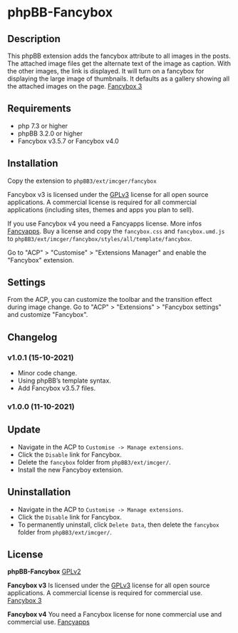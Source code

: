 # phpBB-Fancybox

## Description

This phpBB extension adds the fancybox attribute to all images in the posts. 
The attached image files get the alternate text of the image as caption. With the other images, the link is displayed.
It will turn on a fancybox for displaying the large image of thumbnails.  It defaults as a gallery showing all the attached images on the page. [Fancybox 3](https://fancyapps.com/fancybox)  

## Requirements
- php 7.3 or higher
- phpBB 3.2.0 or higher
- Fancybox v3.5.7 or Fancybox v4.0

## Installation

Copy the extension to `phpBB3/ext/imcger/fancybox`

Fancybox v3 is licensed under the [GPLv3](https://www.gnu.org/licenses/gpl-3.0) license for all open source applications.
A commercial license is required for all commercial applications (including sites, themes and apps you plan to sell).

If you use Fancybox v4 you need a Fancyapps license. More infos [Fancyapps](https://fancyapps.com).
Buy a license and  copy the `fancybox.css` and `fancybox.umd.js` to `phpBB3/ext/imcger/fancybox/styles/all/template/fancybox`.

Go to "ACP" > "Customise" > "Extensions Manager" and enable the "Fancybox" extension.

## Settings

From the ACP, you can customize the toolbar and the transition effect during image change.
Go to "ACP" > "Extensions" > "Fancybox settings" and customize "Fancybox".

## Changelog

### v1.0.1 (15-10-2021)
- Minor code change.
- Using phpBB’s template syntax.
- Add Fancybox v3.5.7 files.

### v1.0.0 (11-10-2021)

## Update
- Navigate in the ACP to `Customise -> Manage extensions`.
- Click the `Disable` link for Fancybox.
- Delete the `fancybox` folder from `phpBB3/ext/imcger/`.
- Install the new Fancyboy extension.
 
## Uninstallation
- Navigate in the ACP to `Customise -> Manage extensions`.
- Click the `Disable` link for Fancybox.
- To permanently uninstall, click `Delete Data`, then delete the `fancybox` folder from `phpBB3/ext/imcger/`.

## License
**phpBB-Fancybox**
[GPLv2](https://www.gnu.org/licenses/old-licenses/gpl-2.0)

**Fancybox v3**
Is licensed under the [GPLv3](https://www.gnu.org/licenses/gpl-3.0) license for all open source applications.
A commercial license is required for commercial use. [Fancybox 3](https://fancyapps.com/fancybox)

**Fancybox v4** 
You need a Fancybox license for none commercial use and commercial use.
[Fancyapps](https://fancyapps.com)
